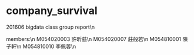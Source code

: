 # company_survival
201606 bigdata class group report\n

members:\n
M054020003 許昕慈\n 
M054020007 莊般若\n
M054810001 陳子軒\n
M054810010 李佩蓉\n
